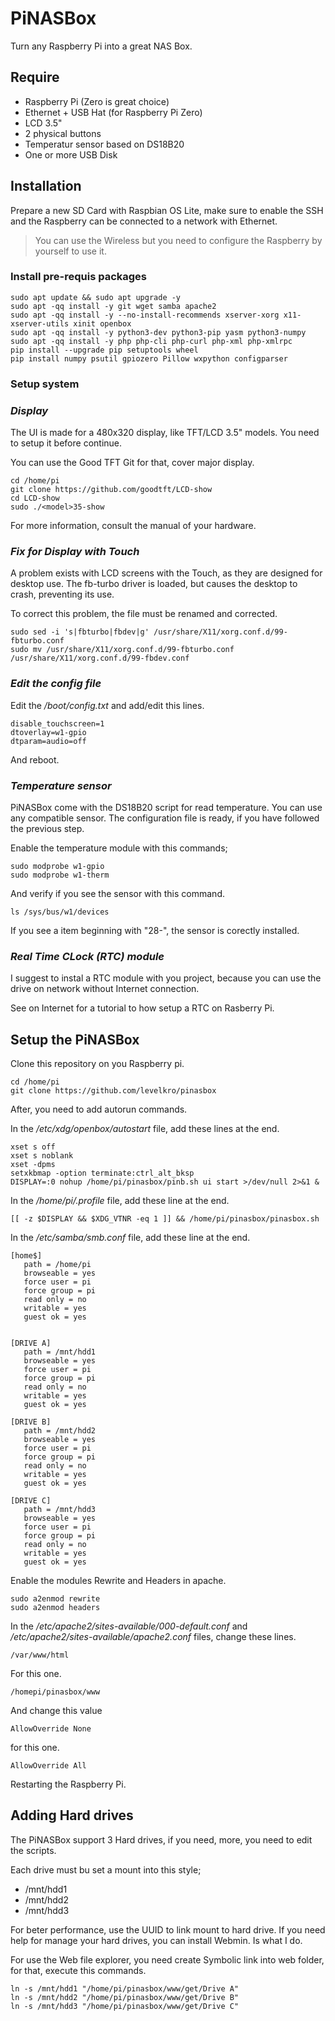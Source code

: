 # PiNASBox
Turn any Raspberry Pi into a great NAS Box.

## Require

* Raspberry Pi (Zero is great choice)
* Ethernet + USB Hat (for Raspberry Pi Zero)
* LCD 3.5"
* 2 physical buttons
* Temperatur sensor based on DS18B20
* One or more USB Disk

## Installation

Prepare a new SD Card with Raspbian OS Lite, make sure to enable the SSH and the Raspberry can be connected to a network with Ethernet.

> You can use the Wireless but you need to configure the Raspberry by yourself to use it.

### Install pre-requis packages

```
sudo apt update && sudo apt upgrade -y
sudo apt -qq install -y git wget samba apache2 
sudo apt -qq install -y --no-install-recommends xserver-xorg x11-xserver-utils xinit openbox
sudo apt -qq install -y python3-dev python3-pip yasm python3-numpy
sudo apt -qq install -y php php-cli php-curl php-xml php-xmlrpc
pip install --upgrade pip setuptools wheel
pip install numpy psutil gpiozero Pillow wxpython configparser 
```

### Setup system

### *Display*

The UI is made for a 480x320 display, like TFT/LCD 3.5" models. You need to setup it before continue.

You can use the Good TFT Git for that, cover major display.

```
cd /home/pi
git clone https://github.com/goodtft/LCD-show
cd LCD-show
sudo ./<model>35-show
```

For more information, consult the manual of your hardware.


### *Fix for Display with Touch*

A problem exists with LCD screens with the Touch, as they are designed for desktop use. The fb-turbo driver is loaded, but causes the desktop to crash, preventing its use.

To correct this problem, the file must be renamed and corrected.

```
sudo sed -i 's|fbturbo|fbdev|g' /usr/share/X11/xorg.conf.d/99-fbturbo.conf
sudo mv /usr/share/X11/xorg.conf.d/99-fbturbo.conf /usr/share/X11/xorg.conf.d/99-fbdev.conf
```

### *Edit the config file*

Edit the */boot/config.txt* and add/edit this lines.

```
disable_touchscreen=1
dtoverlay=w1-gpio
dtparam=audio=off
```

And reboot.

### *Temperature sensor*

PiNASBox come with the DS18B20 script for read temperature. You can use any compatible sensor. 
The configuration file is ready, if you have followed the previous step. 

Enable the temperature module with this commands;

```
sudo modprobe w1-gpio
sudo modprobe w1-therm
```

And verify if you see the sensor with this command.

```
ls /sys/bus/w1/devices
```

If you see a item beginning with "28-", the sensor is corectly installed.

### *Real Time CLock (RTC) module*

I suggest to instal a RTC module with you project, because you can use the drive on network without Internet connection.

See on Internet for a tutorial to how setup a RTC on Rasberry Pi.

## Setup the PiNASBox

Clone this repository on you Raspberry pi.

```
cd /home/pi
git clone https://github.com/levelkro/pinasbox
```

After, you need to add autorun commands.

In the */etc/xdg/openbox/autostart* file, add these lines at the end.

```
xset s off
xset s noblank
xset -dpms
setxkbmap -option terminate:ctrl_alt_bksp
DISPLAY=:0 nohup /home/pi/pinasbox/pinb.sh ui start >/dev/null 2>&1 &
```

In the */home/pi/.profile* file, add these line at the end.

```
[[ -z $DISPLAY && $XDG_VTNR -eq 1 ]] && /home/pi/pinasbox/pinasbox.sh
```

In the */etc/samba/smb.conf* file, add these line at the end.

```
[home$]
   path = /home/pi
   browseable = yes
   force user = pi
   force group = pi
   read only = no
   writable = yes
   guest ok = yes


[DRIVE A]
   path = /mnt/hdd1
   browseable = yes
   force user = pi
   force group = pi
   read only = no
   writable = yes
   guest ok = yes

[DRIVE B]
   path = /mnt/hdd2
   browseable = yes
   force user = pi
   force group = pi
   read only = no
   writable = yes
   guest ok = yes

[DRIVE C]
   path = /mnt/hdd3
   browseable = yes
   force user = pi
   force group = pi
   read only = no
   writable = yes
   guest ok = yes
```
Enable the modules Rewrite and Headers in apache.

```
sudo a2enmod rewrite
sudo a2enmod headers
```

In the */etc/apache2/sites-available/000-default.conf* and */etc/apache2/sites-available/apache2.conf* files, change these lines.

```
/var/www/html
```
For this one.
```
/homepi/pinasbox/www
```

And change this value
```
AllowOverride None
```
for this one.
```
AllowOverride All
```

Restarting the Raspberry Pi.

## Adding Hard drives

The PiNASBox support 3 Hard drives, if you need, more, you need to edit the scripts.

Each drive must bu set a mount into this style;

- /mnt/hdd1
- /mnt/hdd2
- /mnt/hdd3


For beter performance, use the UUID to link mount to hard drive. If you need help for manage your hard drives, you can install Webmin. Is what I do.

For use the Web file explorer, you need create Symbolic link into web folder, for that, execute this commands.

```
ln -s /mnt/hdd1 "/home/pi/pinasbox/www/get/Drive A"
ln -s /mnt/hdd2 "/home/pi/pinasbox/www/get/Drive B"
ln -s /mnt/hdd3 "/home/pi/pinasbox/www/get/Drive C"
```

